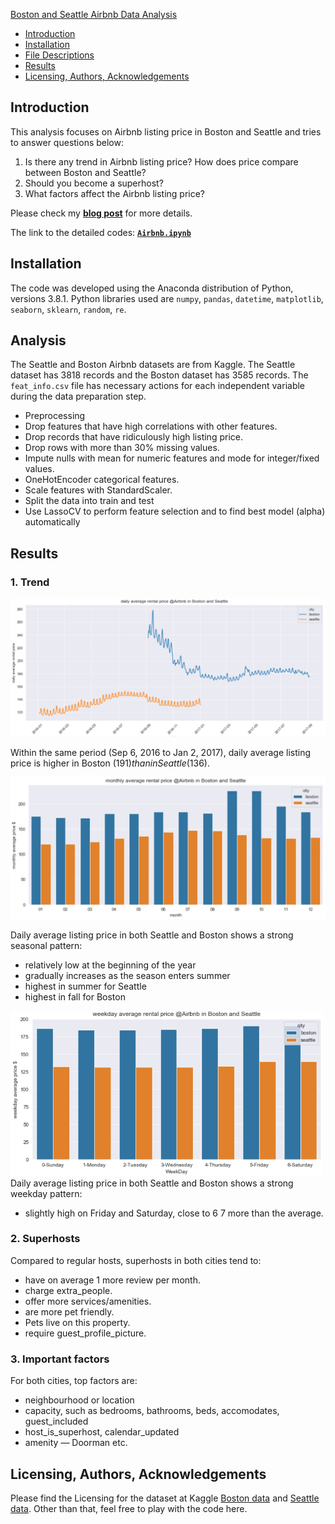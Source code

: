 [Boston and Seattle Airbnb Data Analysis](#Boston-and-Seattle-airbnb-data-analysis)
  - [Introduction](#Introduction)
  - [Installation](#installation)
  - [File Descriptions](#file-descriptions)
  - [Results](#results)
  - [Licensing, Authors, Acknowledgements](#licensing-authors-acknowledgements)

## Introduction
This analysis focuses on Airbnb listing price in Boston and Seattle and tries to answer questions below:
1. Is there any trend in Airbnb listing price? How does price compare between Boston and Seattle?
2. Should you become a superhost?
3. What factors affect the Airbnb listing price?

Please check my **[blog post](https://medium.com/@ustcdj/wanna-make-more-money-on-airbnb-e7549453d5b0)** for more details.

The link to the detailed codes:
**[`Airbnb.ipynb`](https://github.com/ustcdj/Airbnb_Pricing/blob/master/Airbnb.ipynb)**

## Installation
The code was developed using the Anaconda distribution of Python, versions 3.8.1. Python libraries used are `numpy`, `pandas`, `datetime`, `matplotlib`, `seaborn`, `sklearn`, `random`, `re`.

## Analysis
The Seattle and Boston Airbnb datasets are from Kaggle. The Seattle dataset has 3818 records and the Boston dataset has 3585 records. The `feat_info.csv` file has necessary actions for each independent variable during the data preparation step.

- Preprocessing
 - Drop features that have high correlations with other features.
 - Drop records that have ridiculously high listing price.
 - Drop rows with more than 30% missing values.
 - Impute nulls with mean for numeric features and mode for integer/fixed values.
 - OneHotEncoder categorical features.
 - Scale features with StandardScaler.
- Split the data into train and test
- Use LassoCV to perform feature selection and to find best model (alpha) automatically

## Results
### 1. Trend
<img src="images/average_price_by_date.jpg" width=850> </br>

Within the same period (Sep 6, 2016 to Jan 2, 2017), daily average listing price is higher in Boston ($191) than in Seattle ($136).

<img src="images/average_price_by_month.jpg" width=650> </br>

Daily average listing price in both Seattle and Boston shows a strong seasonal pattern:
- relatively low at the beginning of the year
- gradually increases as the season enters summer
- highest in summer for Seattle
- highest in fall for Boston

<img src="images/average_price_by_weekday.jpg" width=500> </br>
Daily average listing price in both Seattle and Boston shows a strong weekday pattern:
- slightly high on Friday and Saturday, close to $6~$7 more than the  average.

### 2. Superhosts
Compared to regular hosts, superhosts in both cities tend to:
- have on average 1 more review per month.
- charge extra_people.
- offer more services/amenities.
- are more pet friendly.
- Pets live on this property.
- require guest_profile_picture.

### 3. Important factors
For both cities, top factors are:
- neighbourhood or location
- capacity, such as bedrooms, bathrooms, beds, accomodates, guest_included
- host_is_superhost, calendar_updated
- amenity — Doorman etc.

## Licensing, Authors, Acknowledgements
Please find the Licensing for the dataset at Kaggle [Boston data](https://www.kaggle.com/airbnb/boston/data) and [Seattle data](https://www.kaggle.com/airbnb/seattle/data). Other than that, feel free to play with the code here.
